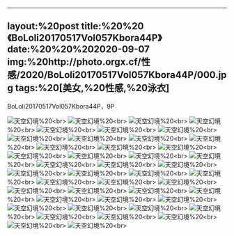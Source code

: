 ﻿---
layout:%20post
title:%20%20《BoLoli20170517Vol057Kbora44P》
date:%20%20%202020-09-07
img:%20http://photo.orgx.cf/性感/2020/BoLoli20170517Vol057Kbora44P/000.jpg
tags:%20[美女,%20性感,%20泳衣]
---

BoLoli20170517Vol057Kbora44P，9P



![天空幻境](http://photo.orgx.cf/性感/2020/BoLoli20170517Vol057Kbora44P/001.jpg%20''天空幻境'')%20<br>
![天空幻境](http://photo.orgx.cf/性感/2020/BoLoli20170517Vol057Kbora44P/002.jpg%20''天空幻境'')%20<br>
![天空幻境](http://photo.orgx.cf/性感/2020/BoLoli20170517Vol057Kbora44P/003.jpg%20''天空幻境'')%20<br>
![天空幻境](http://photo.orgx.cf/性感/2020/BoLoli20170517Vol057Kbora44P/004.jpg%20''天空幻境'')%20<br>
![天空幻境](http://photo.orgx.cf/性感/2020/BoLoli20170517Vol057Kbora44P/005.jpg%20''天空幻境'')%20<br>
![天空幻境](http://photo.orgx.cf/性感/2020/BoLoli20170517Vol057Kbora44P/006.jpg%20''天空幻境'')%20<br>
![天空幻境](http://photo.orgx.cf/性感/2020/BoLoli20170517Vol057Kbora44P/007.jpg%20''天空幻境'')%20<br>
![天空幻境](http://photo.orgx.cf/性感/2020/BoLoli20170517Vol057Kbora44P/008.jpg%20''天空幻境'')%20<br>
![天空幻境](http://photo.orgx.cf/性感/2020/BoLoli20170517Vol057Kbora44P/009.jpg%20''天空幻境'')%20<br>
![天空幻境](http://photo.orgx.cf/性感/2020/BoLoli20170517Vol057Kbora44P/010.jpg%20''天空幻境'')%20<br>
![天空幻境](http://photo.orgx.cf/性感/2020/BoLoli20170517Vol057Kbora44P/011.jpg%20''天空幻境'')%20<br>
![天空幻境](http://photo.orgx.cf/性感/2020/BoLoli20170517Vol057Kbora44P/012.jpg%20''天空幻境'')%20<br>
![天空幻境](http://photo.orgx.cf/性感/2020/BoLoli20170517Vol057Kbora44P/013.jpg%20''天空幻境'')%20<br>
![天空幻境](http://photo.orgx.cf/性感/2020/BoLoli20170517Vol057Kbora44P/014.jpg%20''天空幻境'')%20<br>
![天空幻境](http://photo.orgx.cf/性感/2020/BoLoli20170517Vol057Kbora44P/015.jpg%20''天空幻境'')%20<br>
![天空幻境](http://photo.orgx.cf/性感/2020/BoLoli20170517Vol057Kbora44P/016.jpg%20''天空幻境'')%20<br>
![天空幻境](http://photo.orgx.cf/性感/2020/BoLoli20170517Vol057Kbora44P/017.jpg%20''天空幻境'')%20<br>
![天空幻境](http://photo.orgx.cf/性感/2020/BoLoli20170517Vol057Kbora44P/018.jpg%20''天空幻境'')%20<br>
![天空幻境](http://photo.orgx.cf/性感/2020/BoLoli20170517Vol057Kbora44P/019.jpg%20''天空幻境'')%20<br>
![天空幻境](http://photo.orgx.cf/性感/2020/BoLoli20170517Vol057Kbora44P/020.jpg%20''天空幻境'')%20<br>
![天空幻境](http://photo.orgx.cf/性感/2020/BoLoli20170517Vol057Kbora44P/021.jpg%20''天空幻境'')%20<br>
![天空幻境](http://photo.orgx.cf/性感/2020/BoLoli20170517Vol057Kbora44P/022.jpg%20''天空幻境'')%20<br>
![天空幻境](http://photo.orgx.cf/性感/2020/BoLoli20170517Vol057Kbora44P/023.jpg%20''天空幻境'')%20<br>
![天空幻境](http://photo.orgx.cf/性感/2020/BoLoli20170517Vol057Kbora44P/024.jpg%20''天空幻境'')%20<br>
![天空幻境](http://photo.orgx.cf/性感/2020/BoLoli20170517Vol057Kbora44P/025.jpg%20''天空幻境'')%20<br>
![天空幻境](http://photo.orgx.cf/性感/2020/BoLoli20170517Vol057Kbora44P/026.jpg%20''天空幻境'')%20<br>
![天空幻境](http://photo.orgx.cf/性感/2020/BoLoli20170517Vol057Kbora44P/027.jpg%20''天空幻境'')%20<br>
![天空幻境](http://photo.orgx.cf/性感/2020/BoLoli20170517Vol057Kbora44P/028.jpg%20''天空幻境'')%20<br>
![天空幻境](http://photo.orgx.cf/性感/2020/BoLoli20170517Vol057Kbora44P/029.jpg%20''天空幻境'')%20<br>
![天空幻境](http://photo.orgx.cf/性感/2020/BoLoli20170517Vol057Kbora44P/030.jpg%20''天空幻境'')%20<br>
![天空幻境](http://photo.orgx.cf/性感/2020/BoLoli20170517Vol057Kbora44P/031.jpg%20''天空幻境'')%20<br>
![天空幻境](http://photo.orgx.cf/性感/2020/BoLoli20170517Vol057Kbora44P/032.jpg%20''天空幻境'')%20<br>
![天空幻境](http://photo.orgx.cf/性感/2020/BoLoli20170517Vol057Kbora44P/033.jpg%20''天空幻境'')%20<br>
![天空幻境](http://photo.orgx.cf/性感/2020/BoLoli20170517Vol057Kbora44P/034.jpg%20''天空幻境'')%20<br>
![天空幻境](http://photo.orgx.cf/性感/2020/BoLoli20170517Vol057Kbora44P/035.jpg%20''天空幻境'')%20<br>
![天空幻境](http://photo.orgx.cf/性感/2020/BoLoli20170517Vol057Kbora44P/036.jpg%20''天空幻境'')%20<br>
![天空幻境](http://photo.orgx.cf/性感/2020/BoLoli20170517Vol057Kbora44P/037.jpg%20''天空幻境'')%20<br>
![天空幻境](http://photo.orgx.cf/性感/2020/BoLoli20170517Vol057Kbora44P/038.jpg%20''天空幻境'')%20<br>
![天空幻境](http://photo.orgx.cf/性感/2020/BoLoli20170517Vol057Kbora44P/039.jpg%20''天空幻境'')%20<br>
![天空幻境](http://photo.orgx.cf/性感/2020/BoLoli20170517Vol057Kbora44P/040.jpg%20''天空幻境'')%20<br>
![天空幻境](http://photo.orgx.cf/性感/2020/BoLoli20170517Vol057Kbora44P/041.jpg%20''天空幻境'')%20<br>
![天空幻境](http://photo.orgx.cf/性感/2020/BoLoli20170517Vol057Kbora44P/042.jpg%20''天空幻境'')%20<br>
![天空幻境](http://photo.orgx.cf/性感/2020/BoLoli20170517Vol057Kbora44P/043.jpg%20''天空幻境'')%20<br>
![天空幻境](http://photo.orgx.cf/性感/2020/BoLoli20170517Vol057Kbora44P/044.jpg%20''天空幻境'')%20<br>